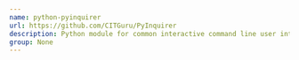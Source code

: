 ```yaml
---
name: python-pyinquirer
url: https://github.com/CITGuru/PyInquirer
description: Python module for common interactive command line user interfaces. URL : https://github.com/CITGuru/PyInquirer Groups : None
group: None
---
```

